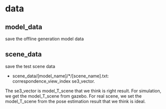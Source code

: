 # data

## model_data
save the offline generation model data

## scene_data
save the test scene data
- scene_data/[model_name]/*/[scene_name].txt: correspondence_view_index se3_vector.

The se3_vector is model_T_scene that we think is right result. For simulation, we get the model_T_scene from gazebo. For real scene, we set the model_T_scene from the pose estimation result that we think is ideal. 
